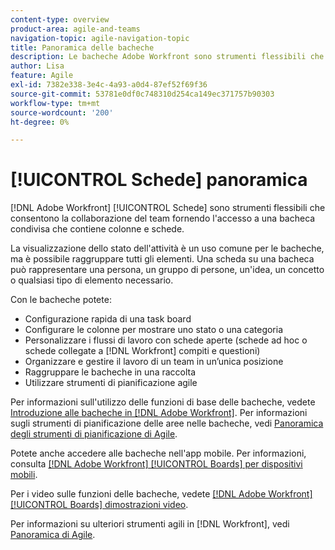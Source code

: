 ```yaml
---
content-type: overview
product-area: agile-and-teams
navigation-topic: agile-navigation-topic
title: Panoramica delle bacheche
description: Le bacheche Adobe Workfront sono strumenti flessibili che consentono la collaborazione del team fornendo accesso a una bacheca condivisa che contiene colonne e schede.
author: Lisa
feature: Agile
exl-id: 7382e338-3e4c-4a93-a0d4-87ef52f69f36
source-git-commit: 53781e0df0c748310d254ca149ec371757b90303
workflow-type: tm+mt
source-wordcount: '200'
ht-degree: 0%

---
```


# [!UICONTROL Schede] panoramica

[!DNL Adobe Workfront] [!UICONTROL Schede] sono strumenti flessibili che consentono la collaborazione del team fornendo l&#39;accesso a una bacheca condivisa che contiene colonne e schede.

La visualizzazione dello stato dell&#39;attività è un uso comune per le bacheche, ma è possibile raggruppare tutti gli elementi. Una scheda su una bacheca può rappresentare una persona, un gruppo di persone, un&#39;idea, un concetto o qualsiasi tipo di elemento necessario.

Con le bacheche potete:

* Configurazione rapida di una task board
* Configurare le colonne per mostrare uno stato o una categoria
* Personalizzare i flussi di lavoro con schede aperte (schede ad hoc o schede collegate a [!DNL Workfront] compiti e questioni)
* Organizzare e gestire il lavoro di un team in un’unica posizione
* Raggruppare le bacheche in una raccolta
* Utilizzare strumenti di pianificazione agile

Per informazioni sull&#39;utilizzo delle funzioni di base delle bacheche, vedete [Introduzione alle bacheche in [!DNL Adobe Workfront]](../agile/get-started-with-boards/get-started-with-boards.md). Per informazioni sugli strumenti di pianificazione delle aree nelle bacheche, vedi [Panoramica degli strumenti di pianificazione di Agile](/help/quicksilver/agile/use-boards-agile-planning-tools/agile-planning-tools-overview.md).

Potete anche accedere alle bacheche nell&#39;app mobile. Per informazioni, consulta [[!DNL Adobe Workfront] [!UICONTROL Boards] per dispositivi mobili](/help/quicksilver/workfront-basics/mobile-apps/using-the-workfront-mobile-app/mobile-boards.md).

Per i video sulle funzioni delle bacheche, vedete [[!DNL Adobe Workfront] [!UICONTROL Boards] dimostrazioni video](/help/quicksilver/agile/get-started-with-boards/boards-video-demonstrations.md).

Per informazioni su ulteriori strumenti agili in [!DNL Workfront], vedi [Panoramica di Agile](../agile/agile-overview.md).
